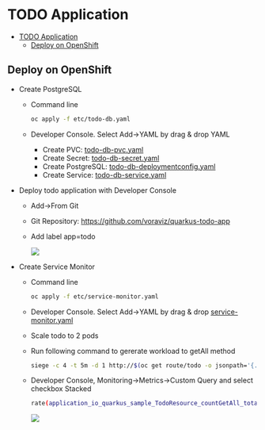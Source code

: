 # TODO Application

- [TODO Application](#todo-application)
  - [Deploy on OpenShift](#deploy-on-openshift)
<!-- ![GitHub Workflow Status](https://img.shields.io/github/workflow/status/cescoffier/quarkus-todo-app/Build) -->

<!-- ## Database -->

<!-- Run:

```bash
docker run --ulimit memlock=-1:-1 -it --rm=true --memory-swappiness=0 \
    --name postgres-quarkus-rest-http-crud -e POSTGRES_USER=restcrud \
    -e POSTGRES_PASSWORD=restcrud -e POSTGRES_DB=rest-crud \
    -p 5432:5432 postgres:13.1
``` -->
## Deploy on OpenShift
- Create PostgreSQL
  - Command line
    
    ```bash
    oc apply -f etc/todo-db.yaml
    ```

  - Developer Console. Select Add->YAML by drag & drop YAML
    - Create PVC: [todo-db-pvc.yaml](etc/todo-db-pvc.yaml)
    - Create Secret: [todo-db-secret.yaml](etc/todo-db-secret.yaml)
    - Create PostgreSQL: [todo-db-deploymentconfig.yaml](etc/todo-db-deploymentconfig.yaml)
    - Create Service: [todo-db-service.yaml](etc/todo-db-service.yaml)
- Deploy todo application with Developer Console
  - Add->From Git
  - Git Repository: https://github.com/voraviz/quarkus-todo-app
  - Add label app=todo
    
    ![](images/app-topology.png)

- Create Service Monitor
  - Command line
    
    ```bash
    oc apply -f etc/service-monitor.yaml
    ```

  - Developer Console. Select Add->YAML by drag & drop [service-monitor.yaml](etc/service-monitor.yaml)
  - Scale todo to 2 pods
  - Run following command to gererate workload to getAll method
    
    ```bash
    siege -c 4 -t 5m -d 1 http://$(oc get route/todo -o jsonpath='{.spec.host}')
    ```

  - Developer Console, Monitoring->Metrics->Custom Query and select checkbox Stacked
    
    ```bash
    rate(application_io_quarkus_sample_TodoResource_countGetAll_total[1m])
    ```

    ![](images/app-monitor.png)
